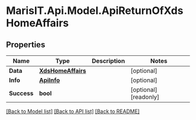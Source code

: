 
# MarisIT.Api.Model.ApiReturnOfXdsHomeAffairs

## Properties

Name | Type | Description | Notes
------------ | ------------- | ------------- | -------------
**Data** | [**XdsHomeAffairs**](XdsHomeAffairs.md) |  | [optional] 
**Info** | [**ApiInfo**](ApiInfo.md) |  | [optional] 
**Success** | **bool** |  | [optional] [readonly] 

[[Back to Model list]](../README.md#documentation-for-models)
[[Back to API list]](../README.md#documentation-for-api-endpoints)
[[Back to README]](../README.md)

